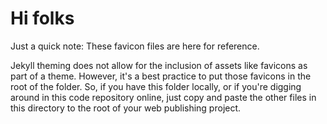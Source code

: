# Hi folks

Just a quick note: These favicon files are here for reference.

Jekyll theming does not allow for the inclusion of assets like favicons as part of a theme.
However, it's a best practice to put those favicons in the root of the folder. So, if you have this folder locally, or if you're digging around in this code repository online, just copy and paste the other files in this directory to the root of your web publishing project.